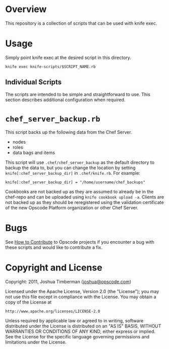 Overview
====

This repository is a collection of scripts that can be used with knife exec.

Usage
====

Simply point knife exec at the desired script in this directory.

    knife exec knife-scripts/$SCRIPT_NAME.rb

Individual Scripts
----

The scripts are intended to be simple and straightforward to use. This section describes additional configuration when required.

# `chef_server_backup.rb`

This script backs up the following data from the Chef Server.

* nodes
* roles
* data bags and items

This script will use `.chef/chef_server_backup` as the default directory to backup the data to, but you can change the location by setting `knife[:chef_server_backup_dir]` in `.chef/knife.rb`. For example:

    knife[:chef_server_backup_dir] = "/home/username/chef_backups"

Cookbooks are not backed up as they are assumed to already be in the chef-repo and can be uploaded using `knife cookbook upload -a`. Clients are not backed up as they should be reregistered using the validation certificate of the new Opscode Platform organization or other Chef Server.

Bugs
====

See [How to Contribute](wiki.opscode.com/display/chef/How+to+Contribute) to Opscode projects if you encounter a bug with these scripts and would like to contribute a fix.

Copyright and License
====

Copyright: 2011, Joshua Timberman (<joshua@opscode.com>)

Licensed under the Apache License, Version 2.0 (the "License");
you may not use this file except in compliance with the License.
You may obtain a copy of the License at

    http://www.apache.org/licenses/LICENSE-2.0

Unless required by applicable law or agreed to in writing, software
distributed under the License is distributed on an "AS IS" BASIS,
WITHOUT WARRANTIES OR CONDITIONS OF ANY KIND, either express or implied.
See the License for the specific language governing permissions and
limitations under the License.
